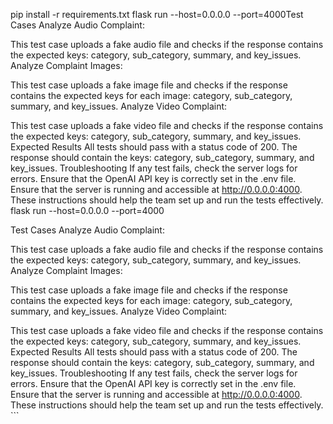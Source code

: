 pip install -r requirements.txt
flask run --host=0.0.0.0 --port=4000Test Cases
Analyze Audio Complaint:

This test case uploads a fake audio file and checks if the response contains the expected keys: category, sub_category, summary, and key_issues.
Analyze Complaint Images:

This test case uploads a fake image file and checks if the response contains the expected keys for each image: category, sub_category, summary, and key_issues.
Analyze Video Complaint:

This test case uploads a fake video file and checks if the response contains the expected keys: category, sub_category, summary, and key_issues.
Expected Results
All tests should pass with a status code of 200.
The response should contain the keys: category, sub_category, summary, and key_issues.
Troubleshooting
If any test fails, check the server logs for errors.
Ensure that the OpenAI API key is correctly set in the .env file.
Ensure that the server is running and accessible at http://0.0.0.0:4000.
These instructions should help the team set up and run the tests effectively.
flask run --host=0.0.0.0 --port=4000


Test Cases
Analyze Audio Complaint:

This test case uploads a fake audio file and checks if the response contains the expected keys: category, sub_category, summary, and key_issues.
Analyze Complaint Images:

This test case uploads a fake image file and checks if the response contains the expected keys for each image: category, sub_category, summary, and key_issues.
Analyze Video Complaint:

This test case uploads a fake video file and checks if the response contains the expected keys: category, sub_category, summary, and key_issues.
Expected Results
All tests should pass with a status code of 200.
The response should contain the keys: category, sub_category, summary, and key_issues.
Troubleshooting
If any test fails, check the server logs for errors.
Ensure that the OpenAI API key is correctly set in the .env file.
Ensure that the server is running and accessible at http://0.0.0.0:4000.
These instructions should help the team set up and run the tests effectively. ```

